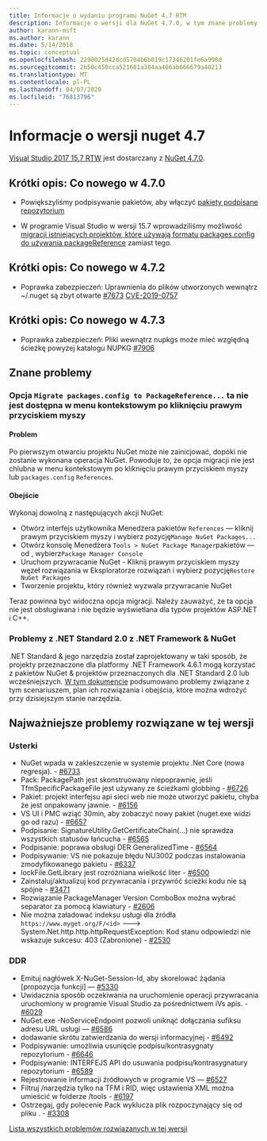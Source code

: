 ```yaml
---
title: Informacje o wydaniu programu NuGet 4.7 RTM
description: Informacje o wersji dla NuGet 4.7.0, w tym znane problemy, poprawki błędów, dodane funkcje i BDR.
author: karann-msft
ms.author: karann
ms.date: 5/14/2018
ms.topic: conceptual
ms.openlocfilehash: 2290025d42dcd5704b6b019c17346201fe6a990d
ms.sourcegitcommit: 2b50c450cca521681a384aa466ab666679a40213
ms.translationtype: MT
ms.contentlocale: pl-PL
ms.lasthandoff: 04/07/2020
ms.locfileid: "76813796"
---
```

# <a name="nuget-47-release-notes"></a>Informacje o wersji nuget 4.7

[Visual Studio 2017 15.7 RTW](https://www.visualstudio.com/news/releasenotes/vs2017-relnotes) jest dostarczany z [NuGet 4.7.0](https://dist.nuget.org/win-x86-commandline/v4.7.0/nuget.exe).

## <a name="summary-whats-new-in-470"></a>Krótki opis: Co nowego w 4.7.0

* Powiększyliśmy podpisywanie pakietów, aby włączyć [pakiety podpisane repozytorium](https://github.com/NuGet/Home/wiki/Repository-Signatures)

* W programie Visual Studio w wersji 15.7 wprowadziliśmy możliwość [migracji istniejących projektów, które używają formatu packages.config do używania packageReference](../consume-packages/migrate-packages-config-to-package-reference.md) zamiast tego.

## <a name="summary-whats-new-in-472"></a>Krótki opis: Co nowego w 4.7.2

* Poprawka zabezpieczeń: Uprawnienia do plików utworzonych wewnątrz ~/.nuget są zbyt otwarte [#7673](https://github.com/NuGet/Home/issues/7673) [CVE-2019-0757](https://portal.msrc.microsoft.com/en-us/security-guidance/advisory/CVE-2019-0757)

## <a name="summary-whats-new-in-473"></a>Krótki opis: Co nowego w 4.7.3

* Poprawka zabezpieczeń: Pliki wewnątrz nupkgs może mieć względną ścieżkę powyżej katalogu NUPKG [#7906](https://github.com/NuGet/Home/issues/7906)

## <a name="known-issues"></a>Znane problemy

### <a name="the-migrate-packagesconfig-to-packagereference-option-is-not-available-in-the-right-click-context-menu"></a>Opcja `Migrate packages.config to PackageReference...` ta nie jest dostępna w menu kontekstowym po kliknięciu prawym przyciskiem myszy

#### <a name="issue"></a>Problem

Po pierwszym otwarciu projektu NuGet może nie zainicjować, dopóki nie zostanie wykonana operacja NuGet. Powoduje to, że opcja migracji nie jest chlubna w menu kontekstowym po kliknięciu prawym przyciskiem myszy lub `packages.config` `References`.

#### <a name="workaround"></a>Obejście

Wykonaj dowolną z następujących akcji NuGet:
* Otwórz interfejs użytkownika Menedżera pakietów `References` — kliknij prawym przyciskiem myszy i wybierz pozycję`Manage NuGet Packages...`
* Otwórz konsolę Menedżera `Tools > NuGet Package Manager`pakietów — od , wybierz`Package Manager Console`
* Uruchom przywracanie NuGet - Kliknij prawym przyciskiem myszy węzeł rozwiązania w Eksploratorze rozwiązań i wybierz pozycję`Restore NuGet Packages`
* Tworzenie projektu, który również wyzwala przywracanie NuGet

Teraz powinna być widoczna opcja migracji. Należy zauważyć, że ta opcja nie jest obsługiwana i nie będzie wyświetlana dla typów projektów ASP.NET i C++.

### <a name="issues-with-net-standard-20-with-net-framework--nuget"></a>Problemy z .NET Standard 2.0 z .NET Framework & NuGet

.NET Standard & jego narzędzia został zaprojektowany w taki sposób, że projekty przeznaczone dla platformy .NET Framework 4.6.1 mogą korzystać z pakietów NuGet & projektów przeznaczonych dla .NET Standard 2.0 lub wcześniejszych. [W tym dokumencie](https://github.com/dotnet/standard/issues/481) podsumowano problemy związane z tym scenariuszem, plan ich rozwiązania i obejścia, które można wdrożyć przy dzisiejszym stanie narzędzia.

## <a name="top-issues-fixed-in-this-release"></a>Najważniejsze problemy rozwiązane w tej wersji

### <a name="bugs"></a>Usterki

* NuGet wpada w zakleszczenie w systemie projektu .Net Core (nowa regresja). - [#6733](https://github.com/NuGet/Home/issues/6733)
* Pack: PackagePath jest skonstruowany niepoprawnie, jeśli TfmSpecificPackageFile jest używany ze ścieżkami globbing - [#6726](https://github.com/NuGet/Home/issues/6726)
* Pakiet: projekt interfejsu api sieci web nie może utworzyć pakietu, chyba że jest onpakowany jawnie. - [#6156](https://github.com/NuGet/Home/issues/6156)
* VS UI i PMC wziąć 30min, aby zobaczyć nowy pakiet (nuget.exe widzi go od razu) - [#6657](https://github.com/NuGet/Home/issues/6657)
* Podpisanie: SignatureUtility.GetCertificateChain(...) nie sprawdza wszystkich statusów łańcucha - [#6565](https://github.com/NuGet/Home/issues/6565)
* Podpisanie: poprawa obsługi DER GeneralizedTime - [#6564](https://github.com/NuGet/Home/issues/6564)
* Podpisywanie: VS nie pokazuje błędu NU3002 podczas instalowania zmodyfikowanego pakietu - [#6337](https://github.com/NuGet/Home/issues/6337)
* lockFile.GetLibrary jest rozróżniana wielkość liter - [#6500](https://github.com/NuGet/Home/issues/6500)
* Zainstaluj/aktualizuj kod przywracania i przywróć ścieżki kodu nie są spójne - [#3471](https://github.com/NuGet/Home/issues/3471)
* Rozwiązanie PackageManager Version ComboBox można wybrać separator za pomocą klawiatury - [#2606](https://github.com/NuGet/Home/issues/2606)
* Nie można załadować indeksu usługi dla źródła `https://www.myget.org/F/<id>` ---> System.Net.http.http.httpRequestException: Kod stanu odpowiedzi nie wskazuje sukcesu: 403 (Zabronione) - [#2530](https://github.com/NuGet/Home/issues/2530)

### <a name="dcrs"></a>DDR

* Emituj nagłówek X-NuGet-Session-Id, aby skorelować żądania [propozycja funkcji] — [#5330](https://github.com/NuGet/Home/issues/5330)
* Uwidacznia sposób oczekiwania na uruchomienie operacji przywracania uruchomiony w programie Visual Studio za pośrednictwem iVs apis. - [#6029](https://github.com/NuGet/Home/issues/6029)
* NuGet.exe -NoServiceEndpoint pozwoli uniknąć dołączania sufiksu adresu URL usługi — [#6586](https://github.com/NuGet/Home/issues/6586)
* dodawanie skrótu zatwierdzania do wersji informacyjnej - [#6492](https://github.com/NuGet/Home/issues/6492)
* Podpisywanie: umożliwia usunięcie podpisu/kontrasygnaty repozytorium - [#6646](https://github.com/NuGet/Home/issues/6646)
* Podpisywanie: INTERFEJS API do usuwania podpisu/kontrasygnatury repozytorium - [#6589](https://github.com/NuGet/Home/issues/6589)
* Rejestrowanie informacji źródłowych w programie VS — [#6527](https://github.com/NuGet/Home/issues/6527)
* Filtruj /narzędzia tylko na TFM i RID, więc ustawienia XML można umieścić w folderze /tools - [#6197](https://github.com/NuGet/Home/issues/6197)
* Ostrzegaj, gdy polecenie Pack wyklucza plik rozpoczynający się od pliku .  - [#3308](https://github.com/NuGet/Home/issues/3308)

[Lista wszystkich problemów rozwiązanych w tej wersji](https://github.com/NuGet/Home/issues?q=is%3Aissue+is%3Aclosed+milestone%3A%224.7")
